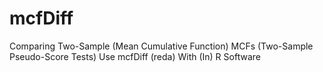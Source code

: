 # mcfDiff
Comparing Two-Sample (Mean Cumulative Function) MCFs (Two-Sample Pseudo-Score Tests) Use mcfDiff (reda) With (In) R Software
